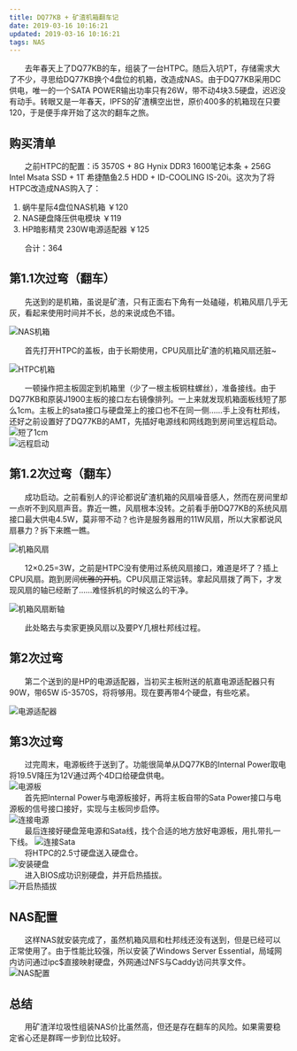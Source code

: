 ```yaml
---
title: DQ77KB + 矿渣机箱翻车记
date: 2019-03-16 10:16:21
updated: 2019-03-16 10:16:21
tags: NAS
---
```

　　去年春天上了DQ77KB的车，组装了一台HTPC。随后入坑PT，存储需求大了不少，寻思给DQ77KB换个4盘位的机箱，改造成NAS。由于DQ77KB采用DC供电，唯一的一个SATA POWER输出功率只有26W，带不动4块3.5硬盘，迟迟没有动手。转眼又是一年春天，IPFS的矿渣横空出世，原价400多的机箱现在只要120，于是便手痒开始了这次的翻车之旅。

<!-- more --> 

购买清单
---
　　之前HTPC的配置：i5 3570S + 8G Hynix DDR3 1600笔记本条 + 256G Intel Msata SSD + 1T 希捷酷鱼2.5 HDD + ID-COOLING IS-20i。这次为了将HTPC改造成NAS购入了：

1. 蜗牛星际4盘位NAS机箱 ￥120
2. NAS硬盘降压供电模块 ￥119
3. HP暗影精灵 230W电源适配器 ￥125

　　合计：364

第1.1次过弯（翻车）
---
　　先送到的是机箱，虽说是矿渣，只有正面右下角有一处磕碰，机箱风扇几乎无灰，看起来使用时间并不长，总的来说成色不错。  

![NAS机箱](/images/NAS-Case.jpg)

　　首先打开HTPC的盖板，由于长期使用，CPU风扇比矿渣的机箱风扇还脏~  

![HTPC机箱](/images/HTPC-Case.jpg)

　　一顿操作把主板固定到机箱里（少了一根主板铜柱螺丝），准备接线。由于DQ77KB和原装J1900主板的接口左右镜像排列。一上来就发现机箱面板线短了那么1cm。主板上的sata接口与硬盘笼上的接口也不在同一侧……手上没有杜邦线，还好之前设置好了DQ77KB的AMT，先插好电源线和网线跑到房间里远程启动。  
![短了1cm](/images/front-panel.jpg)  
![远程启动](/images/AMT-power-up.jpg)  

第1.2次过弯（翻车）
---
　　成功启动。之前看别人的评论都说矿渣机箱的风扇噪音感人，然而在房间里却一点听不到风扇声音。靠近一瞧，风扇根本没转。之前看手册DQ77KB的系统风扇接口最大供电4.5W，莫非带不动？也许是服务器用的11W风扇，所以大家都说风扇暴力？拆下来瞧一瞧。  

![机箱风扇](/images/case-fan.jpg)  

　　12×0.25=3W，之前是HTPC没有使用过系统风扇接口，难道是坏了？插上CPU风扇。跑到房间~~优雅的开机~~。CPU风扇正常运转。拿起风扇拨了两下，才发现风扇的轴已经断了……难怪拆机的时候这么的干净。  

![机箱风扇断轴](/images/case-fan2.jpg)  

　　此处略去与卖家更换风扇以及要PY几根杜邦线过程。

第2次过弯
---
　　第二个送到的是HP的电源适配器，当初买主板附送的航嘉电源适配器只有90W，带65W i5-3570S，将将够用。现在要再带4个硬盘，有些吃紧。  

![电源适配器](/images/DC-Power-Adapter.jpg)  

第3次过弯
---
　　过完周末，电源板终于送到了。功能很简单从DQ77KB的Internal Power取电将19.5V降压为12V通过两个4D口给硬盘供电。  
![电源板](/images/Power-Board.jpg)  
　　首先把Internal Power与电源板接好，再将主板自带的Sata Power接口与电源板的信号接口接好，实现与主板同步启停。  
![连接电源](/images/Connect-Power-Cable.jpg)  
　　最后连接好硬盘笼电源和Sata线，找个合适的地方放好电源板，用扎带扎一下线。
![连接Sata](/images/Connect-Sata-Cable.jpg)  
　　将HTPC的2.5寸硬盘送入硬盘仓。  
![安装硬盘](/images/Install-HDD.jpg)  
　　进入BIOS成功识别硬盘，并开启热插拔。  
![开启热插拔](/images/Hot-Plug.jpg)  

NAS配置
---
　　这样NAS就安装完成了，虽然机箱风扇和杜邦线还没有送到，但是已经可以正常使用了。由于性能比较强，所以安装了Windows Server Essential，局域网内访问通过ipc$直接映射硬盘，外网通过NFS与Caddy访问共享文件。
![NAS配置](/images/NAS-Configuration.jpg)  

总结
---
　　用矿渣洋垃圾性组装NAS价比虽然高，但还是存在翻车的风险。如果需要稳定省心还是群晖一步到位比较好。